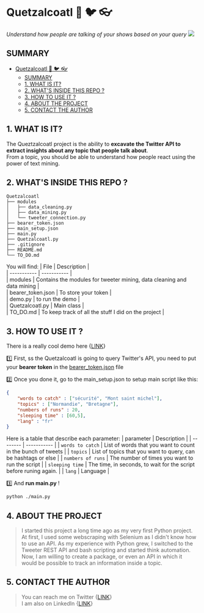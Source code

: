 # Quetzalcoatl :snake: :bird: :eyeglasses:
*Understand how people are talking of your shows based on your query*
![](./media./../media/DALL·E%202022-11-15%2017.37.24%20-%20The%20body%20of%20a%20neon%20Quetzalcoatl%20,%20digital%20art.png)

## SUMMARY
- [Quetzalcoatl :snake: :bird: :eyeglasses:](#quetzalcoatl-snake-bird-eyeglasses)
  - [SUMMARY](#summary)
  - [ 1. WHAT IS IT?](#-1-what-is-it)
  - [ 2. WHAT'S INSIDE THIS REPO ?](#-2-whats-inside-this-repo-)
  - [ 3. HOW TO USE IT ?](#-3-how-to-use-it-)
  - [ 4. ABOUT THE PROJECT](#-4-about-the-project)
  - [ 5. CONTACT THE AUTHOR](#-5-contact-the-author)

## <a name="whatisit"></a> 1. WHAT IS IT? 
The Queztzalcoatl project is the ability to **excavate the Twitter API to extract insights about any topic that people talk about**.  
From a topic, you should be able to understand how people react using the power of text mining.

## <a name="whatinsiiderepo"></a> 2. WHAT'S INSIDE THIS REPO ?
```
Quetzalcoatl
├── modules  
│   ├── data_cleaning.py  
│   ├── data_mining.py  
│   └── tweeter_connection.py  
├── bearer_token.json  
├── main_setup.json  
├── main.py  
├── Quetzalcoatl.py  
├── .gitignore  
├── README.md  
└── TO_DO.md  
```


You will find:
| File | Description |  
| ----------- | ----------- |  
| modules | Contains the modules for tweeter mining, data cleaning and data mining |  
| bearer_token.json | To store your token |   
| demo.py | to run the demo  |   
| Quetzalcoatl.py | Main class |   
| TO_DO.md | To keep track of all the stuff I did on the project |   


## <a name="howtouseit"></a> 3. HOW TO USE IT ?
There is a really cool demo here {[LINK](demo.py)}  

:one: First, ss the Quetzalcoatl is going to query Twitter's API, you need to put your **bearer token** in the [bearer_token.json](bearer_token.json) file

:two: Once you done it, go to the main_setup.json to setup main script like this:
``` json
{
    "words to catch" : ["sécurité", "Mont saint michel"],
    "topics" : ["Normandie", "Bretagne"],
    "numbers of runs" : 20,
    "sleeping time" : [60,5],
    "lang" : "fr"
}
```

Here is a table that describe each parameter:
| parameter   | Description |
| -------- | ----------- |
| `words to catch` | List of words that you want to count in the bunch of tweets |
| `topics` | List of topics that you want to query, can be hashtags or else |
| `numbers of runs` | The number of times you want to run the script |
| `sleeping time` | The time, in seconds, to wait for the script before runing again. |
| `lang` | Language |

:three: And **run main.py** !  
``` bash
python ./main.py
```

## <a name="abouttheproject"></a> 4. ABOUT THE PROJECT
> I started this project a long time ago as my very first Python project. At first, I used some webscraping with Selenium as I didn't know how to use an API. As my experience with Python grew, I switched to the Tweeter REST API and bash scripting and started think automation. Now, I am willing to create a package, or even an API in which it would be possible to track an information inside a topic.

## <a name="contactauthor"></a> 5. CONTACT THE AUTHOR
> You can reach me on Twitter {[LINK](https://twitter.com/BeguinKyllian)}  
> I am also on LinkedIn {[LINK](https://www.linkedin.com/in/kyllian-b%C3%A9guin-733bbb150/)}